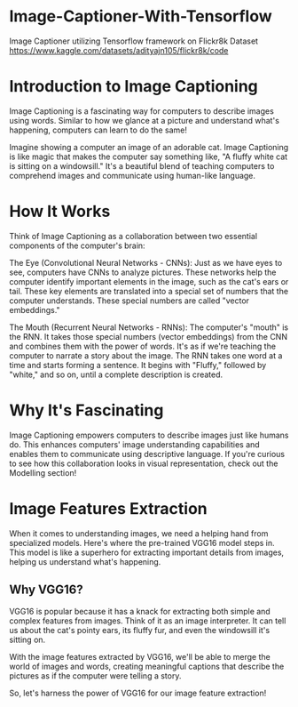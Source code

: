 # Image-Captioner-With-Tensorflow
Image Captioner utilizing Tensorflow framework on Flickr8k Dataset 
https://www.kaggle.com/datasets/adityajn105/flickr8k/code

# Introduction to Image Captioning
Image Captioning is a fascinating way for computers to describe images using words. Similar to how we glance at a picture and understand what's happening, computers can learn to do the same!

Imagine showing a computer an image of an adorable cat. Image Captioning is like magic that makes the computer say something like, "A fluffy white cat is sitting on a windowsill." It's a beautiful blend of teaching computers to comprehend images and communicate using human-like language.

# How It Works
Think of Image Captioning as a collaboration between two essential components of the computer's brain:

The Eye (Convolutional Neural Networks - CNNs): Just as we have eyes to see, computers have CNNs to analyze pictures. These networks help the computer identify important elements in the image, such as the cat's ears or tail. These key elements are translated into a special set of numbers that the computer understands. These special numbers are called "vector embeddings."

The Mouth (Recurrent Neural Networks - RNNs): The computer's "mouth" is the RNN. It takes those special numbers (vector embeddings) from the CNN and combines them with the power of words. It's as if we're teaching the computer to narrate a story about the image. The RNN takes one word at a time and starts forming a sentence. It begins with "Fluffy," followed by "white," and so on, until a complete description is created.

# Why It's Fascinating
Image Captioning empowers computers to describe images just like humans do. This enhances computers' image understanding capabilities and enables them to communicate using descriptive language. If you're curious to see how this collaboration looks in visual representation, check out the Modelling section!

# Image Features Extraction

When it comes to understanding images, we need a helping hand from specialized models. Here's where the pre-trained VGG16 model steps in. This model is like a superhero for extracting important details from images, helping us understand what's happening.


## Why VGG16?

VGG16 is popular because it has a knack for extracting both simple and complex features from images. Think of it as an image interpreter. It can tell us about the cat's pointy ears, its fluffy fur, and even the windowsill it's sitting on.

With the image features extracted by VGG16, we'll be able to merge the world of images and words, creating meaningful captions that describe the pictures as if the computer were telling a story.

So, let's harness the power of VGG16 for our image feature extraction!
